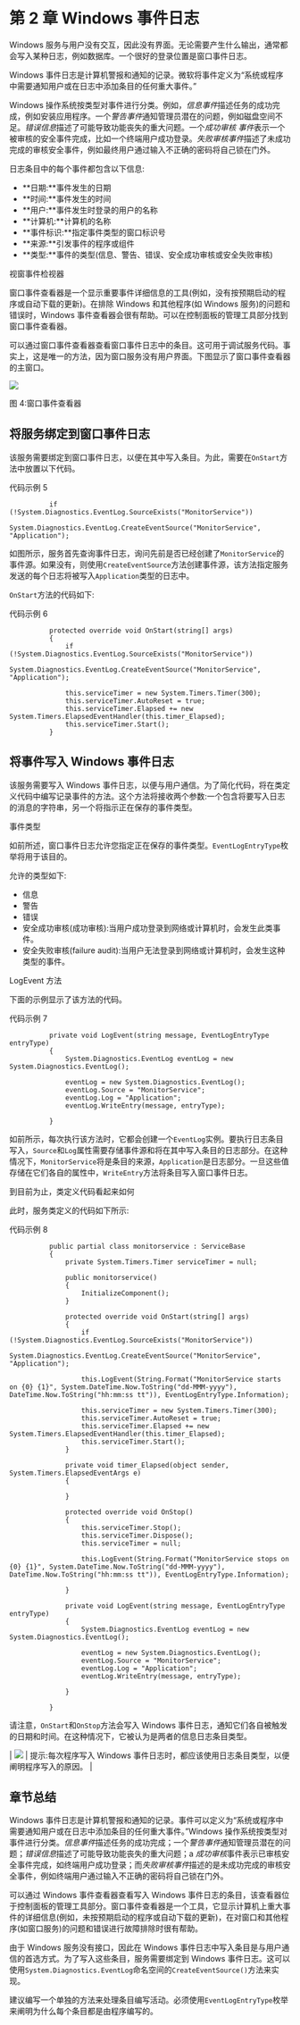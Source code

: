 # 第 2 章 Windows 事件日志

Windows 服务与用户没有交互，因此没有界面。无论需要产生什么输出，通常都会写入某种日志，例如数据库。一个很好的登录位置是窗口事件日志。

Windows 事件日志是计算机警报和通知的记录。微软将事件定义为“系统或程序中需要通知用户或在日志中添加条目的任何重大事件。”

Windows 操作系统按类型对事件进行分类。例如，*信息事件*描述任务的成功完成，例如安装应用程序。一个*警告事件*通知管理员潜在的问题，例如磁盘空间不足。*错误信息*描述了可能导致功能丧失的重大问题。一个*成功审核* *事件*表示一个被审核的安全事件完成，比如一个终端用户成功登录。*失败审核事件*描述了未成功完成的审核安全事件，例如最终用户通过输入不正确的密码将自己锁在门外。

日志条目中的每个事件都包含以下信息:

*   **日期:**事件发生的日期
*   **时间:**事件发生的时间
*   **用户:**事件发生时登录的用户的名称
*   **计算机:**计算机的名称
*   **事件标识:**指定事件类型的窗口标识号
*   **来源:**引发事件的程序或组件
*   **类型:**事件的类型(信息、警告、错误、安全成功审核或安全失败审核)

视窗事件检视器

窗口事件查看器是一个显示重要事件详细信息的工具(例如，没有按预期启动的程序或自动下载的更新)。在排除 Windows 和其他程序(如 Windows 服务)的问题和错误时，Windows 事件查看器会很有帮助。可以在控制面板的管理工具部分找到窗口事件查看器。

可以通过窗口事件查看器查看窗口事件日志中的条目。这可用于调试服务代码。事实上，这是唯一的方法，因为窗口服务没有用户界面。下图显示了窗口事件查看器的主窗口。

![](../Images/image006.jpg)

图 4:窗口事件查看器

## 将服务绑定到窗口事件日志

该服务需要绑定到窗口事件日志，以便在其中写入条目。为此，需要在`OnStart`方法中放置以下代码。

代码示例 5

```
          if (!System.Diagnostics.EventLog.SourceExists("MonitorService"))
              System.Diagnostics.EventLog.CreateEventSource("MonitorService", "Application");

```

如图所示，服务首先查询事件日志，询问先前是否已经创建了`MonitorService`的事件源。如果没有，则使用`CreateEventSource`方法创建事件源，该方法指定服务发送的每个日志将被写入`Application`类型的日志中。

`OnStart`方法的代码如下:

代码示例 6

```
          protected override void OnStart(string[] args)
          {
              if (!System.Diagnostics.EventLog.SourceExists("MonitorService"))
                  System.Diagnostics.EventLog.CreateEventSource("MonitorService", "Application");

              this.serviceTimer = new System.Timers.Timer(300);
              this.serviceTimer.AutoReset = true;
              this.serviceTimer.Elapsed += new System.Timers.ElapsedEventHandler(this.timer_Elapsed);
              this.serviceTimer.Start();
          }

```

## 将事件写入 Windows 事件日志

该服务需要写入 Windows 事件日志，以便与用户通信。为了简化代码，将在类定义代码中编写记录事件的方法。这个方法将接收两个参数:一个包含将要写入日志的消息的字符串，另一个将指示正在保存的事件类型。

事件类型

如前所述，窗口事件日志允许您指定正在保存的事件类型。`EventLogEntryType`枚举将用于该目的。

允许的类型如下:

*   信息
*   警告
*   错误
*   安全成功审核(成功审核):当用户成功登录到网络或计算机时，会发生此类事件。
*   安全失败审核(failure audit):当用户无法登录到网络或计算机时，会发生这种类型的事件。

LogEvent 方法

下面的示例显示了该方法的代码。

代码示例 7

```
          private void LogEvent(string message, EventLogEntryType entryType)
          {
              System.Diagnostics.EventLog eventLog = new System.Diagnostics.EventLog();

              eventLog = new System.Diagnostics.EventLog();
              eventLog.Source = "MonitorService";
              eventLog.Log = "Application";
              eventLog.WriteEntry(message, entryType);

          }

```

如前所示，每次执行该方法时，它都会创建一个`EventLog`实例。要执行日志条目写入，`Source`和`Log`属性需要存储事件源和将在其中写入条目的日志部分。在这种情况下，`MonitorService`将是条目的来源，`Application`是日志部分。一旦这些值存储在它们各自的属性中，`WriteEntry`方法将条目写入窗口事件日志。

到目前为止，类定义代码看起来如何

此时，服务类定义的代码如下所示:

代码示例 8

```
          public partial class monitorservice : ServiceBase
          {
              private System.Timers.Timer serviceTimer = null;

              public monitorservice()
              {
                  InitializeComponent();
              }

              protected override void OnStart(string[] args)
              {
                  if (!System.Diagnostics.EventLog.SourceExists("MonitorService"))
                      System.Diagnostics.EventLog.CreateEventSource("MonitorService", "Application");

                  this.LogEvent(String.Format("MonitorService starts on {0} {1}", System.DateTime.Now.ToString("dd-MMM-yyyy"), DateTime.Now.ToString("hh:mm:ss tt")), EventLogEntryType.Information);

                  this.serviceTimer = new System.Timers.Timer(300);
                  this.serviceTimer.AutoReset = true;
                  this.serviceTimer.Elapsed += new System.Timers.ElapsedEventHandler(this.timer_Elapsed);
                  this.serviceTimer.Start();
              }

              private void timer_Elapsed(object sender, System.Timers.ElapsedEventArgs e)
              {

              }

              protected override void OnStop()
              {
                  this.serviceTimer.Stop();
                  this.serviceTimer.Dispose();
                  this.serviceTimer = null;

                  this.LogEvent(String.Format("MonitorService stops on {0} {1}", System.DateTime.Now.ToString("dd-MMM-yyyy"), DateTime.Now.ToString("hh:mm:ss tt")), EventLogEntryType.Information);

              }

              private void LogEvent(string message, EventLogEntryType entryType)
              {
                  System.Diagnostics.EventLog eventLog = new System.Diagnostics.EventLog();

                  eventLog = new System.Diagnostics.EventLog();
                  eventLog.Source = "MonitorService";
                  eventLog.Log = "Application";
                  eventLog.WriteEntry(message, entryType);

              }

          }

```

请注意，`OnStart`和`OnStop`方法会写入 Windows 事件日志，通知它们各自被触发的日期和时间。在这种情况下，它被认为是两者的信息日志条目类型。

| ![](../Images/tip.png) | 提示:每次程序写入 Windows 事件日志时，都应该使用日志条目类型，以便阐明程序写入的原因。 |

## 章节总结

Windows 事件日志是计算机警报和通知的记录。事件可以定义为“系统或程序中需要通知用户或在日志中添加条目的任何重大事件。”Windows 操作系统按类型对事件进行分类。*信息事件*描述任务的成功完成；一个*警告事件*通知管理员潜在的问题；*错误信息*描述了可能导致功能丧失的重大问题；a *成功审核*事件表示已审核安全事件完成，如终端用户成功登录；而*失败审核事件*描述的是未成功完成的审核安全事件，例如终端用户通过输入不正确的密码将自己锁在门外。

可以通过 Windows 事件查看器查看写入 Windows 事件日志的条目，该查看器位于控制面板的管理工具部分。窗口事件查看器是一个工具，它显示计算机上重大事件的详细信息(例如，未按预期启动的程序或自动下载的更新)，在对窗口和其他程序(如窗口服务)的问题和错误进行故障排除时很有帮助。

由于 Windows 服务没有接口，因此在 Windows 事件日志中写入条目是与用户通信的首选方式。为了写入这些条目，服务需要绑定到 Windows 事件日志。这可以使用`System.Diagnostics.EventLog`命名空间的`CreateEventSource()`方法来实现。

建议编写一个单独的方法来处理条目编写活动。必须使用`EventLogEntryType`枚举来阐明为什么每个条目都是由程序编写的。